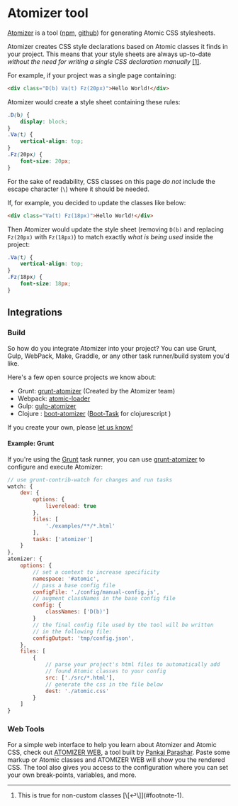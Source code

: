 # Atomizer tool

[Atomizer](https://github.com/acss-io/atomizer) is a tool ([npm](https://www.npmjs.com/package/atomizer), [github](https://github.com/acss-io/atomizer)) for generating Atomic CSS stylesheets.

Atomizer creates CSS style declarations based on Atomic classes it finds in your project. This means that your style sheets are always up-to-date *without the need for writing a single CSS declaration manually* [\[1\]](#footnote)<a id="footnote-1" class="D(ib)"></a>.

For example, if your project was a single page containing:

```html
<div class="D(b) Va(t) Fz(20px)">Hello World!</div>
```

Atomizer would create a style sheet containing these rules:

```css
.D(b) {
    display: block;
}
.Va(t) {
    vertical-align: top;
}
.Fz(20px) {
    font-size: 20px;
}
```
<p class="noteBox info">For the sake of readability, CSS classes on this page <em>do not</em> include the escape character (<code>\</code>) where it should be needed.</p>

If, for example, you decided to update the classes like below:

```html
<div class="Va(t) Fz(18px)">Hello World!</div>
```

Then Atomizer would update the style sheet (removing `D(b)` and replacing `Fz(20px)` with `Fz(18px)`) to match exactly *what is being used* inside the project:

```css
.Va(t) {
    vertical-align: top;
}
.Fz(18px) {
    font-size: 18px;
}
```

## Integrations

### Build

So how do you integrate Atomizer into your project? You can use Grunt, Gulp, WebPack, Make, Graddle, or any other task runner/build system you'd like.

Here's a few open source projects we know about:

  * Grunt: [grunt-atomizer](https://www.npmjs.com/package/grunt-atomizer) (Created by the Atomizer team)
  * Webpack: [atomic-loader](https://www.npmjs.com/package/atomic-loader)
  * Gulp: [gulp-atomizer](https://www.npmjs.com/package/gulp-atomizer)
  * Clojure : [boot-atomizer](https://github.com/azizzaeny/boot-atomizer) ([Boot-Task](https://github.com/boot-clj/boot) for clojurescript )

If you create your own, please [let us know!](/support.html)

#### Example: Grunt

If you're using the [Grunt](http://gruntjs.com/) task runner, you can use [grunt-atomizer](http://github.com/acss-io/grunt-atomizer) to configure and execute Atomizer:

```javascript
// use grunt-contrib-watch for changes and run tasks
watch: {
    dev: {
        options: {
            livereload: true
        },
        files: [
            './examples/**/*.html'
        ],
        tasks: ['atomizer']
    }
},
atomizer: {
    options: {
        // set a context to increase specificity
        namespace: '#atomic',
        // pass a base config file
        configFile: './config/manual-config.js',
        // augment classNames in the base config file
        config: {
            classNames: ['D(b)']
        }
        // the final config file used by the tool will be written
        // in the following file:
        configOutput: 'tmp/config.json',
    },
    files: [
        {
            // parse your project's html files to automatically add
            // found Atomic classes to your config
            src: ['./src/*.html'],
            // generate the css in the file below
            dest: './atomic.css'
        }
    ]
}
```

### Web Tools

For a simple web interface to help you learn about Atomizer and Atomic CSS, check out <a href="https://pankajparashar.com/atomizer-web/">ATOMIZER WEB</a>, a tool built by <a href="https://twitter.com/pankajparashar" title="@pankajparashar on Twitter">Pankaj Parashar</a>. Paste some markup or Atomic classes and ATOMIZER WEB will show you the rendered CSS. The tool also gives you access to the configuration where you can set your own break-points, variables, and more.

<hr class="Mt(50px)">

<ol id="footnote" class="ol-list">
    <li>This is true for non-custom classes [\[↩\]](#footnote-1).</li>
</ol>
